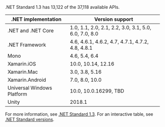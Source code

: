 .NET Standard 1.3 has 13,122 of the 37,118 available APIs.

| .NET implementation        | Version support                                       |
|----------------------------|-------------------------------------------------------|
| .NET and .NET Core         | 1.0, 1.1, 2.0, 2.1, 2.2, 3.0, 3.1, 5.0, 6.0, 7.0, 8.0 |
| .NET Framework             | 4.6, 4.6.1, 4.6.2, 4.7, 4.7.1, 4.7.2, 4.8, 4.8.1      |
| Mono                       | 4.6, 5.4, 6.4                                         |
| Xamarin.iOS                | 10.0, 10.14, 12.16                                    |
| Xamarin.Mac                | 3.0, 3.8, 5.16                                        |
| Xamarin.Android            | 7.0, 8.0, 10.0                                        |
| Universal Windows Platform | 10.0, 10.0.16299, TBD                                 |
| Unity                      | 2018.1                                                |

For more information, see [.NET Standard 1.3][1.3]. For an interactive table, see [.NET Standard versions](https://dotnet.microsoft.com/platform/dotnet-standard#versions).

[1.3]: https://github.com/dotnet/standard/blob/v2.1.0/docs/versions/netstandard1.3.md
